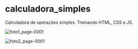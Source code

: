 # calculadora_simples
Calculadora de operações simples. Treinando HTML, CSS e JS.


![foto1_page-0001](https://user-images.githubusercontent.com/104651656/182950316-59fcd0cd-0904-4865-a5ad-f379a0a7dab4.jpg)


![foto2_page-0001](https://user-images.githubusercontent.com/104651656/182950326-59d195db-59ab-4ba7-9a34-558439d8901a.jpg) 
